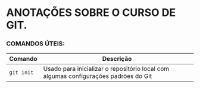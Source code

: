 # ANOTAÇÕES SOBRE O CURSO DE GIT.


### COMANDOS ÚTEIS:

Comando    | Descrição
-----------|-------------------------------------------------------------------------------------
`git init` | Usado para inicializar o repositório local com algumas configurações padrões do Git
